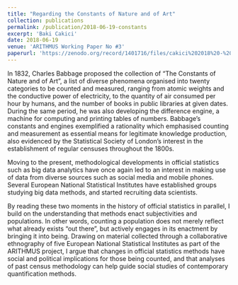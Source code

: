 ```yaml
---
title: "Regarding the Constants of Nature and of Art"
collection: publications
permalink: /publication/2018-06-19-constants
excerpt: 'Baki Cakici'
date: 2018-06-19
venue: 'ARITHMUS Working Paper No #3'
paperurl: 'https://zenodo.org/record/1401716/files/cakici%202018%20-%20regarding%20the%20constants%20-%20arithmus%20working%20paper%203%20-%202018-08-22.pdf?download=1'
---
```

In 1832, Charles Babbage proposed the collection of “The Constants of Nature and of Art”, a list of diverse phenomena organised into twenty categories to be counted and measured, ranging from atomic weights and the conductive power of electricity, to the quantity of air consumed per hour by humans, and the number of books in public libraries at given dates. During the same period, he was also developing the difference engine, a machine for computing and printing tables of numbers. Babbage’s constants and engines exemplified a rationality which emphasised counting and measurement as essential means for legitimate knowledge production, also evidenced by the Statistical Society of London’s interest in the establishment of regular censuses throughout the 1800s.

Moving to the present, methodological developments in official statistics such as big data analytics have once again led to an interest in making use of data from diverse sources such as social media and mobile phones. Several European National Statistical Institutes have established groups studying big data methods, and started recruiting data scientists.

By reading these two moments in the history of official statistics in parallel, I build on the understanding that methods enact subjectivities and populations. In other words, counting a population does not merely reflect what already exists “out there”, but actively engages in its enactment by bringing it into being. Drawing on material collected through a collaborative ethnography of five European National Statistical Institutes as part of the ARITHMUS project, I argue that changes in official statistics methods have social and political implications for those being counted, and that analyses of past census methodology can help guide social studies of contemporary quantification methods.